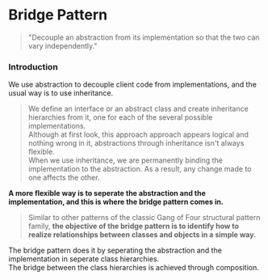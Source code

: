 # Bridge Pattern

> "Decouple an abstraction from its implementation so that the two can vary independently."

### Introduction

We use abstraction to decouple client code from implementations, and the usual way is to use inheritance.

> We define an interface or an abstract class and create inheritance hierarchies from it, one for each of the several possible implementations.  
> Although at first look, this approach approach appears logical and nothing wrong in it, abstractions through inheritance isn't always flexible.  
> When we use inheritance, we are permanently binding the implementation to the abstraction. As a result, any change made to one affects the other.

**A more flexible way is to seperate the abstraction and the implementation, and this is where the bridge pattern comes in.**

> Similar to other patterns of the classic Gang of Four structural pattern family, **the objective of the bridge pattern is to identify how to realize relationships between classes and objects in a simple way.**

The bridge pattern does it by seperating the abstraction and the implementation in seperate class hierarchies.  
The bridge between the class hierarchies is achieved through composition.

